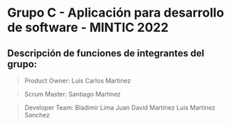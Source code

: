 # Grupo C - Aplicación para desarrollo de software - MINTIC 2022

## Descripción de funciones de integrantes del grupo:
> Product Owner:
Luis Carlos Martínez

> Scrum Master:
Santiago Martínez

> Developer Team:
Bladimir Lima
Juan David Martínez
Luis Martinez Sanchez

